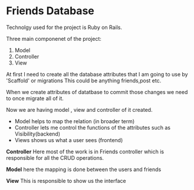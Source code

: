 # Friends Database

Technolgy used for the project is Ruby on Rails.

Three main componenet of the project:
  1. Model 
  2. Controller
  3. View

At first I need to create all the database attributes that I am going to use by 'Scaffold' or migrations This could be anything friends,post etc.

When we create attributes of datatbase to commit those changes we need to once migrate all of it.

Now we are having  model , view and controller of it created. 
* Model helps to map the relation (in broader term)
* Controller lets me control the functions of the attributes such as Visibility(backend)
* Views shows us what a user sees (frontend)


**Controller**
Here most of the work is in Friends controller which is responsible for all the CRUD operations.


**Model**
here the mapping is done between the users and friends

**View**
This is responsible to show us the interface
